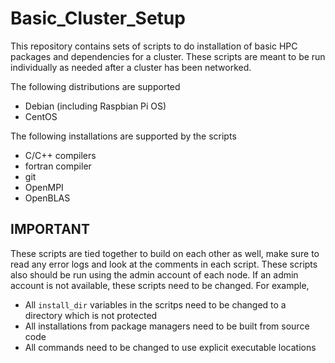 # Basic_Cluster_Setup
This repository contains sets of scripts to do installation of basic HPC packages and dependencies for a cluster. These scripts are meant to be run individually as needed after a cluster has been networked.

The following distributions are supported
 - Debian (including Raspbian Pi OS)
 - CentOS

The following installations are supported by the scripts
- C/C++ compilers
- fortran compiler
- git
- OpenMPI
- OpenBLAS

## IMPORTANT
These scripts are tied together to build on each other as well, make sure to read any error logs and look at the comments in each script. These scripts also should be run using the admin account of each node. If an admin account is not available, these scripts need to be changed. For example,
 - All ```install_dir``` variables in the scritps need to be changed to a directory which is not protected
 - All installations from package managers need to be built from source code
 - All commands need to be changed to use explicit executable locations